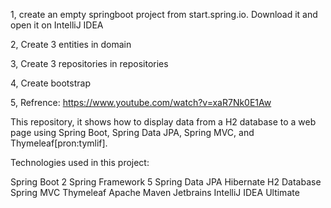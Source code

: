 1, create an empty springboot project from start.spring.io. Download it and open it on IntelliJ IDEA

2, Create 3 entities in domain

3, Create 3 repositories in repositories 

4, Create bootstrap

5, Refrence: https://www.youtube.com/watch?v=xaR7Nk0E1Aw


This repository, it shows how to display data from a H2 database to a web page using Spring Boot, Spring Data JPA, Spring MVC, and Thymeleaf[pron:tymlif]. 

Technologies used in this project:

Spring Boot 2
Spring Framework 5
Spring Data JPA
Hibernate
H2 Database
Spring MVC
Thymeleaf
Apache Maven
Jetbrains IntelliJ IDEA Ultimate
 
